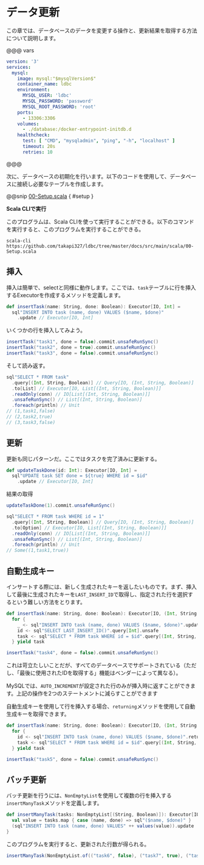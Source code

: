 # データ更新

この章では、データベースのデータを変更する操作と、更新結果を取得する方法について説明します。

@@@ vars
```yaml
version: '3'
services:
  mysql:
    image: mysql:"$mysqlVersion$"
    container_name: ldbc
    environment:
      MYSQL_USER: 'ldbc'
      MYSQL_PASSWORD: 'password'
      MYSQL_ROOT_PASSWORD: 'root'
    ports:
      - 13306:3306
    volumes:
      - ./database:/docker-entrypoint-initdb.d
    healthcheck:
      test: [ "CMD", "mysqladmin", "ping", "-h", "localhost" ]
      timeout: 20s
      retries: 10
```
@@@

次に、データベースの初期化を行います。以下のコードを使用して、データベースに接続し必要なテーブルを作成します。

@@snip [00-Setup.scala](/docs/src/main/scala/00-Setup.scala) { #setup }

**Scala CLIで実行**

このプログラムは、Scala CLIを使って実行することができる。以下のコマンドを実行すると、このプログラムを実行することができる。

```shell
scala-cli https://github.com/takapi327/ldbc/tree/master/docs/src/main/scala/00-Setup.scala
```

## 挿入

挿入は簡単で、selectと同様に動作します。ここでは、`task`テーブルに行を挿入するExecutorを作成するメソッドを定義します。

```scala
def insertTask(name: String, done: Boolean): Executor[IO, Int] =
  sql"INSERT INTO task (name, done) VALUES ($name, $done)"
    .update // Executor[IO, Int]
```

いくつかの行を挿入してみよう。

```scala
insertTask("task1", done = false).commit.unsafeRunSync()
insertTask("task2", done = true).commit.unsafeRunSync()
insertTask("task3", done = false).commit.unsafeRunSync()
```

そして読み返す。

```scala
sql"SELECT * FROM task"
  .query[(Int, String, Boolean)] // Query[IO, (Int, String, Boolean)]
  .to[List] // Executor[IO, List[(Int, String, Boolean)]]
  .readOnly(conn) // IO[List[(Int, String, Boolean)]]
  .unsafeRunSync() // List[(Int, String, Boolean)]
  .foreach(println) // Unit
// (1,task1,false)
// (2,task2,true)
// (3,task3,false)
```

## 更新

更新も同じパターンだ。ここではタスクを完了済みに更新する。

```scala
def updateTaskDone(id: Int): Executor[IO, Int] =
  sql"UPDATE task SET done = ${true} WHERE id = $id"
    .update // Executor[IO, Int]
```

結果の取得

```scala
updateTaskDone(1).commit.unsafeRunSync()

sql"SELECT * FROM task WHERE id = 1"
  .query[(Int, String, Boolean)] // Query[IO, (Int, String, Boolean)]
  .to[Option] // Executor[IO, List[(Int, String, Boolean)]]
  .readOnly(conn) // IO[List[(Int, String, Boolean)]]
  .unsafeRunSync() // List[(Int, String, Boolean)]
  .foreach(println) // Unit
// Some((1,task1,true))
```

## 自動生成キー

インサートする際には、新しく生成されたキーを返したいものです。まず、挿入して最後に生成されたキーを`LAST_INSERT_ID`で取得し、指定された行を選択するという難しい方法をとります。

```scala
def insertTask(name: String, done: Boolean): Executor[IO, (Int, String, Boolean)] =
  for {
    _ <- sql"INSERT INTO task (name, done) VALUES ($name, $done)".update
    id <- sql"SELECT LAST_INSERT_ID()".query[Int].unsafe
    task <- sql"SELECT * FROM task WHERE id = $id".query[(Int, String, Boolean)].to[Option]
  } yield task
```

```scala
insertTask("task4", done = false).commit.unsafeRunSync()
```

これは苛立たしいことだが、すべてのデータベースでサポートされている（ただし、「最後に使用されたIDを取得する」機能はベンダーによって異なる）。

MySQLでは、`AUTO_INCREMENT`が設定された行のみが挿入時に返すことができます。上記の操作を2つのステートメントに減らすことができます

自動生成キーを使用して行を挿入する場合、`returning`メソッドを使用して自動生成キーを取得できます。

```scala
def insertTask(name: String, done: Boolean): Executor[IO, (Int, String, Boolean)] =
  for {
    id <- sql"INSERT INTO task (name, done) VALUES ($name, $done)".returning[Long]
    task <- sql"SELECT * FROM task WHERE id = $id".query[(Int, String, Boolean)].to[Option]
  } yield task
```

```scala
insertTask("task5", done = false).commit.unsafeRunSync()
```

## バッチ更新

バッチ更新を行うには、`NonEmptyList`を使用して複数の行を挿入する`insertManyTask`メソッドを定義します。

```scala
def insertManyTask(tasks: NonEmptyList[(String, Boolean)]): Executor[IO, Int] = {
  val value = tasks.map { case (name, done) => sql"($name, $done)" }
  (sql"INSERT INTO task (name, done) VALUES" ++ values(value)).update
}
```

このプログラムを実行すると、更新された行数が得られる。

```scala
insertManyTask(NonEmptyList.of(("task6", false), ("task7", true), ("task8", false))).commit.unsafeRunSync()
```
